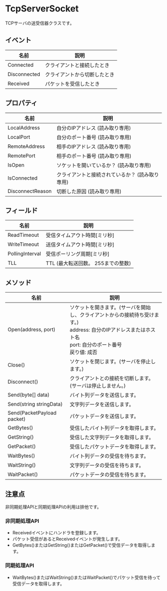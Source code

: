 # TcpServerSocket
TCPサーバの送受信器クラスです。

## イベント
|  名前  |  説明  |
| ---- | ---- |
|  Connected  |  クライアントと接続したとき  |
|  Disconnected  |  クライアントから切断したとき  |
|  Received  |  パケットを受信したとき  |

## プロパティ
|  名前  |  説明  |
| ---- | ---- |
| LocalAddress |  自分のIPアドレス (読み取り専用)  |
| LocalPort | 自分のポート番号 (読み取り専用) |
| RemoteAddress |  相手のIPアドレス (読み取り専用)  |
| RemotePort |  相手のポート番号 (読み取り専用)  |
| IsOpen |  ソケットを開いているか？ (読み取り専用)  |
| IsConnected |  クライアントと接続されているか？ (読み取り専用)  |
| DisconnectReason |  切断した原因 (読み取り専用)  |

## フィールド
|  名前  |  説明  |
| ---- | ---- |
| ReadTimeout |  受信タイムアウト時間[ミリ秒]  |
| WriteTimeout |  送信タイムアウト時間[ミリ秒]  |
| PollingInterval |  受信ポーリング周期[ミリ秒]  |
| TLL | TTL (最大転送回数。 255までの整数) |

## メソッド
|  名前  |  説明  |
| ---- | ---- |
|  Open(address, port)  | ソケットを開きます。(サーバを開始し、クライアントからの接続待ち受けます。)<br>address: 自分のIPアドレスまたはホスト名<br>port: 自分のポート番号<br>戻り値: 成否 |
|  Close()  |  ソケットを閉じます。(サーバを停止します。) |
|  Disconnect()  |  クライアントとの接続を切断します。(サーバは停止しません。) |
|  Send(byte[] data) | バイト列データを送信します。 |
|  Send(string stringData) | 文字列データを送信します。 |
|  Send(PacketPayload packet) | パケットデータを送信します。 |
|  GetBytes() | 受信したバイト列データを取得します。 |
|  GetString() | 受信した文字列データを取得します。 |
|  GetPacket() | 受信したパケットデータを取得します。 |
|  WaitBytes() | バイト列データの受信を待ちます。 |
|  WaitString() | 文字列データの受信を待ちます。 |
|  WaitPacket() | パケットデータの受信を待ちます。 |

## 注意点
非同期処理APIと同期処理APIの利用は排他です。

### 非同期処理API
* Receivedイベントにハンドラを登録します。
* パケット受信があるとReceivedイベントが発生します。
* GetBytes()またはGetString()またはGetPacket()で受信データを取得します。

### 同期処理API
* WaitBytes()またはWaitString()またはWaitPacket()でパケット受信を待って受信データを取得します。

